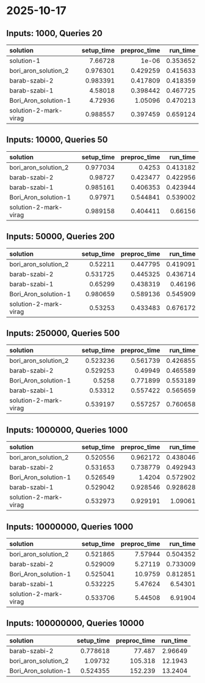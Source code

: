 # 2025-10-17

## Inputs: 1000, Queries 20

| solution              |   setup_time |   preproc_time |   run_time |
|:----------------------|-------------:|---------------:|-----------:|
| solution-1            |     7.66728  |       1e-06    |   0.353652 |
| bori_aron_solution_2  |     0.976301 |       0.429259 |   0.415633 |
| barab-szabi-2         |     0.983391 |       0.417809 |   0.418359 |
| barab-szabi-1         |     4.58018  |       0.398442 |   0.467725 |
| Bori_Aron_solution-1  |     4.72936  |       1.05096  |   0.470213 |
| solution-2-mark-virag |     0.988557 |       0.397459 |   0.659124 |

## Inputs: 10000, Queries 50

| solution              |   setup_time |   preproc_time |   run_time |
|:----------------------|-------------:|---------------:|-----------:|
| bori_aron_solution_2  |     0.977034 |       0.4253   |   0.413182 |
| barab-szabi-2         |     0.98727  |       0.423477 |   0.422956 |
| barab-szabi-1         |     0.985161 |       0.406353 |   0.423944 |
| Bori_Aron_solution-1  |     0.97971  |       0.544841 |   0.539002 |
| solution-2-mark-virag |     0.989158 |       0.404411 |   0.66156  |

## Inputs: 50000, Queries 200

| solution              |   setup_time |   preproc_time |   run_time |
|:----------------------|-------------:|---------------:|-----------:|
| bori_aron_solution_2  |     0.52211  |       0.447795 |   0.419091 |
| barab-szabi-2         |     0.531725 |       0.445325 |   0.436714 |
| barab-szabi-1         |     0.65299  |       0.438319 |   0.46196  |
| Bori_Aron_solution-1  |     0.980659 |       0.589136 |   0.545909 |
| solution-2-mark-virag |     0.53253  |       0.433483 |   0.676172 |

## Inputs: 250000, Queries 500

| solution              |   setup_time |   preproc_time |   run_time |
|:----------------------|-------------:|---------------:|-----------:|
| bori_aron_solution_2  |     0.523236 |       0.561739 |   0.426855 |
| barab-szabi-2         |     0.529253 |       0.49949  |   0.465589 |
| Bori_Aron_solution-1  |     0.5258   |       0.771899 |   0.553189 |
| barab-szabi-1         |     0.53312  |       0.557422 |   0.565659 |
| solution-2-mark-virag |     0.539197 |       0.557257 |   0.760658 |

## Inputs: 1000000, Queries 1000

| solution              |   setup_time |   preproc_time |   run_time |
|:----------------------|-------------:|---------------:|-----------:|
| bori_aron_solution_2  |     0.520556 |       0.962172 |   0.438046 |
| barab-szabi-2         |     0.531653 |       0.738779 |   0.492943 |
| Bori_Aron_solution-1  |     0.526549 |       1.4204   |   0.572902 |
| barab-szabi-1         |     0.529042 |       0.928546 |   0.928628 |
| solution-2-mark-virag |     0.532973 |       0.929191 |   1.09061  |

## Inputs: 10000000, Queries 1000

| solution              |   setup_time |   preproc_time |   run_time |
|:----------------------|-------------:|---------------:|-----------:|
| bori_aron_solution_2  |     0.521865 |        7.57944 |   0.504352 |
| barab-szabi-2         |     0.529009 |        5.27119 |   0.733009 |
| Bori_Aron_solution-1  |     0.525041 |       10.9759  |   0.812851 |
| barab-szabi-1         |     0.532225 |        5.47624 |   6.54301  |
| solution-2-mark-virag |     0.533706 |        5.44508 |   6.91904  |

## Inputs: 100000000, Queries 10000

| solution             |   setup_time |   preproc_time |   run_time |
|:---------------------|-------------:|---------------:|-----------:|
| barab-szabi-2        |     0.778618 |         77.487 |    2.96649 |
| bori_aron_solution_2 |     1.09732  |        105.318 |   12.1943  |
| Bori_Aron_solution-1 |     0.524355 |        152.239 |   13.2404  |